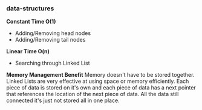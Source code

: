 ### data-structures

**Constant Time O(1)**
- Adding/Removing head nodes
- Adding/Removing tail nodes

**Linear Time O(n)**
- Searching through Linked List

**Memory Management Benefit**
Memory doesn't have to be stored together. Linked Lists are very effective at using space or memory efficiently. 
Each piece of data is stored on it's own and each piece of data has a next pointer that references the location 
of the next piece of data. All the data still connected it's just not stored all in one place.

